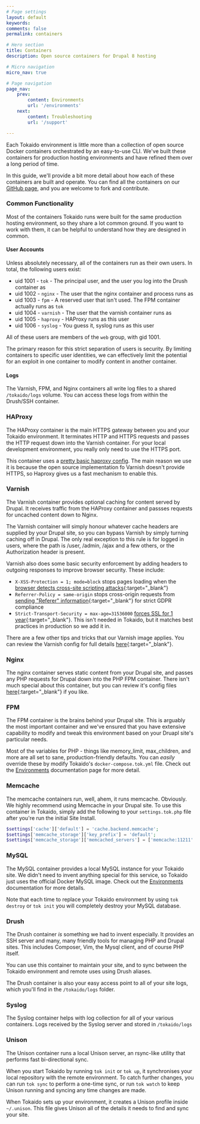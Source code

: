```yaml
---
# Page settings
layout: default
keywords:
comments: false
permalink: containers

# Hero section
title: Containers
description: Open source containers for Drupal 8 hosting

# Micro navigation
micro_nav: true

# Page navigation
page_nav:
    prev:
        content: Environments
        url: '/environments'
    next:
        content: Troubleshooting
        url: '/support'

---
```


Each Tokaido environment is little more than a collection of open source Docker containers orchestrated by an easy-to-use CLI. We've built these containers for production hosting environments and have refined them over a long period of time. 

In this guide, we'll provide a bit more detail about how each of these containers are built and operate. You can find all the containers on our [GitHub page](https://github.com/tokaido-io/), and you are welcome to fork and contribute. 

### Common Functionality
Most of the containers Tokaido runs were built for the same production hosting environment, so they share a lot common ground. If you want to work with them, it can be helpful to understand how they are designed in common. 

#### User Accounts
Unless absolutely necessary, all of the containers run as their own users. In total, the following users exist:

- uid 1001 - `tok` - The principal user, and the user you log into the Drush container as
- uid 1002 - `nginx` - The user that the nginx container and process runs as
- uid 1003 - `fpm` - A reserved user that isn't used. The FPM container actually runs as `tok`
- uid 1004 - `varnish` - The user that the varnish container runs as
- uid 1005 - `haproxy` - HAProxy runs as this user
- uid 1006 - `syslog` - You guess it, syslog runs as this user

All of these users are members of the `web` group, with gid 1001. 

The primary reason for this strict separation of users is security. By limiting containers to specific user identities, we can effectively limit the potential for an exploit in one container to modify content in another container. 

#### Logs
The Varnish, FPM, and Nginx containers all write log files to a shared `/tokaido/logs` volume. You can access these logs from within the Drush/SSH container. 

### HAProxy

The HAProxy container is the main HTTPS gateway between you and your Tokaido environment. It terminates HTTP and HTTPS requests and passes the HTTP request down into the Varnish container. For your local development environment, you really only need to use the HTTPS port. 

This container uses a [pretty basic haproxy config](https://github.com/tokaido-io/haproxy/blob/master/config/haproxy.cfg). The main reason we use it is because the open source implementation fo Varnish doesn't provide HTTPS, so Haproxy gives us a fast mechanism to enable this. 

### Varnish

The Varnish container provides optional caching for content served by Drupal. It receives traffic from the HAProxy container and passses requests for uncached content down to Nginx.  

The Varnish container will simply honour whatever cache headers are supplied by your Drupal site, so you can bypass Varnish by simply turning caching off in Drupal. The only real exception to this rule is for logged in users, where the path is /user, /admin, /ajax and a few others, or the Authorization header is present. 

Varnish also does some basic security enforcement by adding headers to outgoing responses to improve browser security. These include:

- `X-XSS-Protection = 1; mode=block` stops pages loading when the [browser detects cross-site scripting attacks](https://developer.mozilla.org/en-US/docs/Web/HTTP/Headers/X-XSS-Protection){:target="_blank"}
- `Referrer-Policy = same-origin` stops cross-origin requests from [sending "Referer" information](https://developer.mozilla.org/en-US/docs/Web/HTTP/Headers/Referrer-Policy){:target="_blank"} for strict GDPR compliance
- `Strict-Transport-Security = max-age=31536000` [forces SSL for 1 year](https://developer.mozilla.org/en-US/docs/Web/HTTP/Headers/Strict-Transport-Security){:target="_blank"}. This isn't needed in Tokaido, but it matches best practices in production so we add it in.

There are a few other tips and tricks that our Varnish image applies. You can review the Varnish config for full details [here](https://github.com/tokaido-io/varnish/blob/master/config/default.vcl){:target="_blank"}. 


### Nginx
The nginx container serves static content from your Drupal site, and passes any PHP requests for Drupal down into the PHP FPM container. There isn't much special about this container, but you can review it's config files [here](https://github.com/tokaido-io/nginx/tree/master/config){:target="_blank"} if you like.

### FPM 
The FPM container is the brains behind your Drupal site. This is arguably the most important container and we've ensured that you have extensive capability to modify and tweak this environment based on your Druapl site's particular needs. 

Most of the variables for PHP - things like memory_limit, max_children, and more are all set to sane, production-friendly defaults. You can _easily_ override these by modify Tokaido's `docker-compose.tok.yml` file. Check out the [Environments](/environments) documentation page for more detail. 

### Memcache
The memcache containers run, well, ahem, it runs memcache. Obviously. We highly recommend using Memcache in your Drupal site. To use this container in Tokaido, simply add the following to your `settings.tok.php` file after you're run the initial Site Install. 

```php
$settings['cache']['default'] = 'cache.backend.memcache';
$settings['memcache_storage']['key_prefix'] = 'default';
$settings['memcache_storage']['memcached_servers'] = ['memcache:11211' => 'default'];
```

### MySQL
The MySQL container provides a local MySQL instance for your Tokaido site. We didn't need to invent anything special for this service, so Tokaido just uses the official Docker MySQL image. Check out the [Environments](/environments) documentation for more details.

Note that each time to replace your Tokaido environment by using `tok destroy` or `tok init` you will completely destroy your MySQL database. 

### Drush
The Drush container _is_ something we had to invent especially. It provides an SSH server and many, many friendly tools for managing PHP and Drupal sites. This includes Composer, Vim, the Mysql client, and of course PHP itself. 

You can use this container to maintain your site, and to sync between the Tokaido environment and remote uses using Drush aliases. 

The Drush container is also your easy access point to all of your site logs, which you'll find in the `/tokaido/logs` folder. 

### Syslog
The Syslog container helps with log collection for all of your various containers. Logs received by the Syslog server and stored in `/tokaido/logs`

### Unison
The Unison container runs a local Unison server, an rsync-like utility that performs fast bi-directional sync. 

When you start Tokaido by running `tok init` or `tok up`, it synchronises your local repository with the remote environment. To catch further changes, you can run `tok sync` to perform a one-time sync, or run `tok watch` to keep Unison running and syncing any time changes are made. 

When Tokaido sets up your environment, it creates a Unison profile inside `~/.unison`. This file gives Unison all of the details it needs to find and sync your site. 